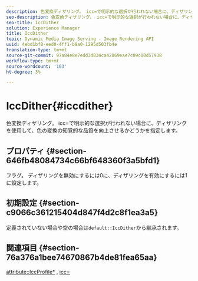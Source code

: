 ```yaml
---
description: 色変換ディザリング。 icc=で明示的な選択が行われない場合に、ディザリングを使用して、色の変換の知覚的な品質を向上させるかどうかを指定します。
seo-description: 色変換ディザリング。 icc=で明示的な選択が行われない場合に、ディザリングを使用して、色の変換の知覚的な品質を向上させるかどうかを指定します。
seo-title: IccDither
solution: Experience Manager
title: IccDither
topic: Dynamic Media Image Serving - Image Rendering API
uuid: 4ebd1bf8-eed0-4ff1-b8a0-1295d503fb4e
translation-type: tm+mt
source-git-commit: 97a84e8e7edd3d834ca42069eae7c09c00d57938
workflow-type: tm+mt
source-wordcount: '103'
ht-degree: 3%

---
```



# IccDither{#iccdither}

色変換ディザリング。 icc=で明示的な選択が行われない場合に、ディザリングを使用して、色の変換の知覚的な品質を向上させるかどうかを指定します。

## プロパティ {#section-646fb48084734c66bf648360f3a5bfd1}

フラグ。 ディザリングを無効にするには0に、ディザリングを有効にするには1に設定します。

## 初期設定 {#section-c9066c361215404d847f4d2c8f1ea3a5}

定義されていない場合や空の場合は`default::IccDither`から継承されます。

## 関連項目 {#section-76a376a1bee74670867b4de81fea65aa}

[attribute::IccProfile*](../../../../../ir-api/material-cat/image-rendering-api-ref/c-ir-material-catalog/c-ir-attributes-reference/r-ir-iccprofilecmyk.md#reference-55aead2d924847ffbd1be4c46add7127) ,  [icc=](../../../../../ir-api/http-protocol/image-rendering-api-ref/c-ir-http-protocol-ref/c-ir-http-protocol-command-reference/r-ir-icc.md#reference-86a2fff3cef24982ad2063d977a16e06)
